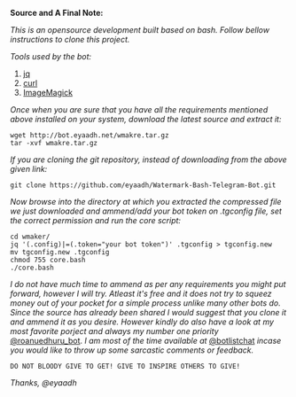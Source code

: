 **Source and A Final Note:**

_This is an opensource development built based on bash. Follow bellow instructions to clone this project._

*Tools used by the bot:*
1. [jq](https://stedolan.github.io/jq/)
2. [curl](https://launchpad.net/ubuntu/xenial/+package/curl)
3. [ImageMagick](https://www.imagemagick.org/script/index.php)

_Once when you are sure that you have all the requirements mentioned above installed on your system, download the latest source and extract it:_
```
wget http://bot.eyaadh.net/wmakre.tar.gz
tar -xvf wmakre.tar.gz
```
_If you are cloning the git repository, instead of downloading from the above given link:_
```
git clone https://github.com/eyaadh/Watermark-Bash-Telegram-Bot.git
```
_Now browse into the directory at which you extracted the compressed file we just downloaded and ammend/add your bot token on .tgconfig file, set the correct permission and run the core script:_
```
cd wmaker/
jq '(.config)|=(.token="your bot token")' .tgconfig > tgconfig.new
mv tgconfig.new .tgconfig
chmod 755 core.bash
./core.bash
```
_I do not have much time to ammend as per any requirements you might put forward, however I will try. Atleast it's free and it does not try to squeez money out of your pocket for a simple process unlike many other bots do. Since the source has already been shared I would suggest that you clone it and ammend it as you desire. However kindly do also have a look at my most favorite porject and always my number one priority_ [@roanuedhuru\_bot](https://t.me/roanuedhuru_bot). _I am most of the time available at_ [@botlistchat](https://t.me/botlistchat) _incase you would like to throw up some sarcastic comments or feedback._

```
DO NOT BLOODY GIVE TO GET! GIVE TO INSPIRE OTHERS TO GIVE!
``` 
_Thanks,  @eyaadh_
